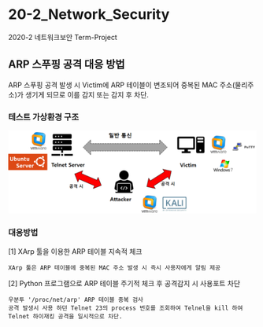 # 20-2_Network_Security
2020-2 네트워크보안 Term-Project


## ARP 스푸핑 공격 대응 방법

ARP 스푸핑 공격 발생 시 Victim에 ARP 테이블이 변조되어 중복된 MAC 주소(물리주소)가 생기게 되므로 이를 감지 또는 감지 후 차단.

### 테스트 가상환경 구조
![KakaoTalk_20210130_143622382.png](KakaoTalk_20210130_143622382.png)


### 대응방법

[1] XArp 툴을 이용한 ARP 테이블 지속적 체크
  
    XArp 툴은 ARP 테이블에 중복된 MAC 주소 발생 시 즉시 사용자에게 알림 제공
  
[2] Python 프로그램으로 ARP 테이블 주기적 체크 후 공격감지 시 사용포트 차단
 
    우분투 '/proc/net/arp' ARP 테이블 중복 검사
    공격 발생시 사용 하던 Telnet 23의 process 번호를 조회하여 Telnel을 kill 하여 Telnet 하이재킹 공격을 일시적으로 차단. 
